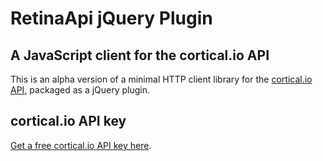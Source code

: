 # RetinaApi jQuery Plugin

## A JavaScript client for the cortical.io API

This is an alpha version of a minimal HTTP client library for the [cortical.io API](http://www.cortical.io/developers_apidocumentation.html), packaged as a jQuery plugin.

## cortical.io API key

[Get a free cortical.io API key here](http://www.cortical.io/developers_apikey.html).